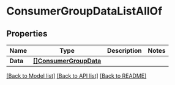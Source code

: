 # ConsumerGroupDataListAllOf

## Properties

Name | Type | Description | Notes
------------ | ------------- | ------------- | -------------
**Data** | [**[]ConsumerGroupData**](ConsumerGroupData.md) |  | 

[[Back to Model list]](../README.md#documentation-for-models) [[Back to API list]](../README.md#documentation-for-api-endpoints) [[Back to README]](../README.md)


